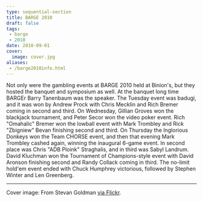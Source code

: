 ```yaml
---
type: sequential-section
title: BARGE 2010
draft: false
tags:
 - barge
 - 2010
date: 2010-09-01
cover:
  image: cover.jpg
aliases:
 - /barge2010info.html
---
```


Not only were the gambling events at BARGE 2010 held at Binion's, but they
hosted the banquet and symposium as well. At the banquet long time BARGEr Barry
Tanenbaum was the speaker. The Tuesday event was badugi, and it was won by
Andrew Prock with Chris Mecklin and Rich Bremer coming in second and third. On
Wednesday, Gillian Groves won the blackjack tournament, and Peter Secor won the
video poker event. Rich &quot;Omahalic&quot; Bremer won the lowball event with
Mark Trombley and Rick &quot;Zbigniew&quot; Bevan finishing second and
third. On Thursday the Inglorious Donkeys won the Team CHORSE event, and then
that evening Mark Trombley cashed again, winning the inaugural 6-game event. In
second place was Chris &quot;ADB Ploink&quot; Straghalis, and in third was
Sabyl Landrum. David Kluchman won the Tournament of Champions-style event with
David Aronson finishing second and Randy Collack coming in third. The no-limit
hold'em event ended with Chuck Humphrey victorious, followed by Stephen Winter
and Len Greenberg.

-----

Cover image: From Stevan Goldman [via
Flickr](https://flickr.com/photos/11064896@N05/4879691717).
